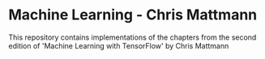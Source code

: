 # Machine Learning - Chris Mattmann
This repository contains implementations of the chapters from the second edition of 'Machine Learning with TensorFlow' by Chris Mattmann
